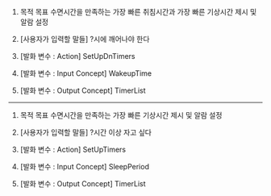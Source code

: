 1. 목적
목표 수면시간을 만족하는 가장 빠른 취침시간과 가장 빠른 기상시간 제시 및 알람 설정

2. [사용자가 입력할 말들]
?시에 깨어나야 한다

3. [발화 변수 : Action]
SetUpDnTimers

4. [발화 변수 : Input Concept]
WakeupTime

5. [발화 변수 : Output Concept]
TimerList

********************************************************

1. 목적
목표 수면시간을 만족하는 가장 빠른 기상시간 제시 및 알람 설정

2. [사용자가 입력할 말들]
?시간 이상 자고 싶다

3. [발화 변수 : Action]
SetUpTimers

4. [발화 변수 : Input Concept]
SleepPeriod

5. [발화 변수 : Output Concept]
TimerList


